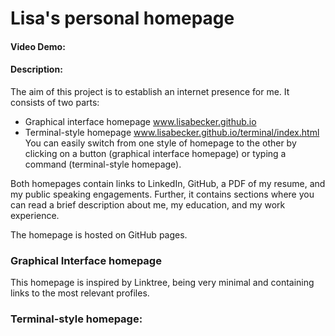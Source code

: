 # Lisa's personal homepage
#### Video Demo:  <URL HERE>
#### Description:
The aim of this project is to establish an internet presence for me.
It consists of two parts:
- Graphical interface homepage www.lisabecker.github.io
- Terminal-style homepage www.lisabecker.github.io/terminal/index.html
You can easily switch from one style of homepage to the other by clicking on
a button (graphical interface homepage) or typing a command (terminal-style homepage).

Both homepages contain links to LinkedIn, GitHub, a PDF of my resume, and my public speaking engagements.
Further, it contains sections where you can read a brief description about me,
my education, and my work experience.

The homepage is hosted on GitHub pages.

### Graphical Interface homepage
This homepage is inspired by Linktree, being very minimal and containing links
to the most relevant profiles.

### Terminal-style homepage:

